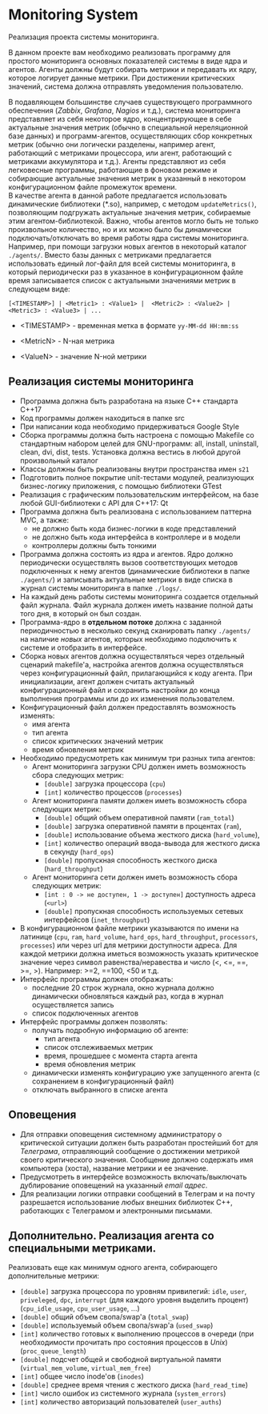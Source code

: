 # Monitoring System

Реализация проекта системы мониторинга.

В данном проекте вам необходимо реализовать программу для простого мониторинга основных показателей системы в виде ядра и агентов. Агенты должны будут собирать метрики и передавать их ядру, которое логирует данные метрики. При достижении критических значений, система должна отправлять уведомления пользователю.

В подавляющем большинстве случаев существующего программного обеспечения (_Zabbix_, _Grafana_, _Nagios_ и т.д.), система мониторинга представляет из себя некоторое ядро, концентрирующее в себе актуальные значения метрик (обычно в специальной нереляционной базе данных) и программ-агентов, осуществляющих сбор конкретных метрик (обычно они логически разделены, например агент, работающий с метриками процессора, или агент, работающий с метриками аккумулятора и т.д.). Агенты представляют из себя легковесные программы, работающие в фоновом режиме и собирающие актуальные значения метрик в указанный в некотором конфигурационном файле промежуток времени. \
В качестве агента в данной работе предлагается использовать динамические библиотеки (\*.so), например, с методом `updateMetrics()`, позволяющим подгружать актуальные значения метрик, собираемые этим агентом-библиотекой. Важно, чтобы агентов могло быть не только произвольное количество, но и их можно было бы динамически подключать/отключать во время работы ядра системы мониторинга. Например, при помощи загрузки новых агентов в некоторый каталог `./agents/`. Вместо базы данных с метриками предлагается использовать единый лог-файл для всей системы мониторинга, в который периодически раз в указанное в конфигурационном файле время записывается список с актуальными значениями метрик в следующем виде:

```
[<TIMESTAMP>] | <Metric1> : <Value1> |  <Metric2> : <Value2> |  <Metric3> : <Value3> | ...

```

- \<TIMESTAMP\> - временная метка в формате `yy-MM-dd HH:mm:ss`

- \<MetricN\> - N-ная метрика

- \<ValueN\> - значение N-ной метрики

## Реализация системы мониторинга

- Программа должна быть разработана на языке C++ стандарта C++17
- Код программы должен находиться в папке src
- При написании кода необходимо придерживаться Google Style
- Сборка программы должна быть настроена с помощью Makefile со стандартным набором целей для GNU-программ: all, install, uninstall, clean, dvi, dist, tests. Установка должна вестись в любой другой произвольный каталог
- Классы должны быть реализованы внутри пространства имен `s21`
- Подготовить полное покрытие unit-тестами модулей, реализующих бизнес-логику приложения, c помощью библиотеки GTest
- Реализация с графическим пользовательским интерфейсом, на базе любой GUI-библиотеки с API для C++17: Qt
- Программа должна быть реализована с использованием паттерна MVC, а также:
  - не должно быть кода бизнес-логики в коде представлений
  - не должно быть кода интерфейса в контроллере и в модели
  - контроллеры должны быть тонкими
- Программа должна состоять из ядра и агентов. Ядро должно периодически осуществлять вызов соответствующих методов подключенных к нему агентов (динамические библиотеки в папке `./agents/`) и записывать актуальные метрики в виде списка в журнал системы мониторинга в папке `./logs/`.
- На каждый день работы системы мониторинга создается отдельный файл журнала. Файл журнала должен иметь название полной даты того дня, в который он был создан.
- Программа-ядро в **отдельном потоке** должна с заданной периодичностью в несколько секунд сканировать папку `./agents/` на наличие _новых_ агентов, которых необходимо подключить к системе и отобразить в интерфейсе.
- Сборка новых агентов должна осуществляться через отдельный сценарий makefile'а, настройка агентов должна осуществляться через конфигурационный файл, прилагающийся к коду агента. При инициализации, агент должен считать актуальный конфигурационный файл и сохранить настройки до конца выполнения программы или до их изменения пользователем.
- Конфигурационный файл должен предоставлять возможность изменять:
  - имя агента
  - тип агента
  - список критических значений метрик
  - время обновления метрик
- Необходимо предусмотреть как минимум три разных типа агентов:
  - Агент мониторинга загрузки CPU должен иметь возможность сбора следующих метрик:
    - `[double]` загрузка процессора (`cpu`)
    - `[int]` количество процессов (`processes`)
  - Агент мониторинга памяти должен иметь возможность сбора следующих метрик:
    - `[double]` общий объем оперативной памяти (`ram_total`)
    - `[double]` загрузка оперативной памяти в процентах (`ram`),
    - `[double]` использование объема жесткого диска (`hard_volume`),
    - `[int]` количество операций ввода-вывода для жесткого диска в секунду (`hard_ops`)
    - `[double]` пропускная способность жесткого диска (`hard_throughput`)
  - Агент мониторинга сети должен иметь возможность сбора следующих метрик:
    - `[int : 0 -> не доступен, 1 -> доступен]` доступность адреса (`<url>`)
    - `[double]` пропускная способность используемых сетевых интерфейсов (`inet_throughput`)
- В конфигурационном файле метрики указываются по имени на латинице (`cpu`, `ram`, `hard_volume`, `hard_ops`, `hard_throughput`, `processors`, `processes`) или через url для метрики доступности адреса. Для каждой метрики должна иметься возможность указать критическое значение через символ равенства/неравества и число (<, <=, ==, >=, >). Например: >=2, ==100, <50 и т.д.
- Интерфейс программы должен отображать:
  - последние 20 строк журнала, окно журнала должно динамически обновляться каждый раз, когда в журнал осуществляется запись
  - список подключенных агентов
- Интерфейс программы должен позволять:
  - получать подробную информацию об агенте:
    - тип агента
    - список отслеживаемых метрик
    - время, прошедшее с момента старта агента
    - время обновления метрик
  - динамически изменять конфигурацию уже запущенного агента (с сохранением в конфигурационный файл)
  - отключать выбранного в списке агента

## Оповещения

- Для отправки оповещения системному администратору о критической ситуации должен быть разработан простейший бот для _Телеграма_, отправляющий сообщение о достижении метрикой своего критического значения. Сообщение должно содержать имя компьютера (хоста), название метрики и ее значение.
- Предусмотреть в интерфейсе возможность включать/выключать дублирование оповещений на указанный _email адрес_.
- Для реализации логики отправки сообщений в Телеграм и на почту разрешается использование _любых_ внешних библиотек С++, работающих с Телеграмом и электронными письмами.

## Дополнительно. Реализация агента со специальными метриками.

Реализовать еще как минимум одного агента, собирающего дополнительные метрики:

- `[double]` загрузка процессора по уровням привилегий: `idle`, `user`, `priveleged`, `dpc`, `interrupt` (для каждого уровня выделить процент) (`cpu_idle_usage`, `cpu_user_usage`, ...)
- `[double]` общий объем свопа/swap'а (`total_swap`)
- `[double]` используемый объем свопа/swap'а (`used_swap`)
- `[int]` количество готовых к выполнению процессов в очереди (при необходимости прочитать про состояния процессов в _Unix_) (`proc_queue_length`)
- `[double]` подсчет общей и свободной виртуальной памяти (`virtual_mem_volume`, `virtual_mem_free`)
- `[int]` общее число inode'ов (`inodes`)
- `[double]` среднее время чтения с жесткого диска (`hard_read_time`)
- `[int]` число ошибок из системного журнала (`system_errors`)
- `[int]` количество авторизаций пользователей (`user_auths`)
